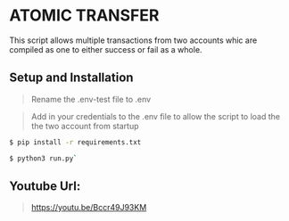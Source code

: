# ATOMIC TRANSFER
This script allows multiple transactions from two accounts whic are compiled as one to either success or fail as a whole. 



## Setup and Installation

> Rename the .env-test file to .env

> Add in your credentials to the .env file to allow the script to load the the two account from startup

```sh
$ pip install -r requirements.txt
```

```sh
$ python3 run.py`
```


## Youtube Url: 

> https://youtu.be/Bccr49J93KM
